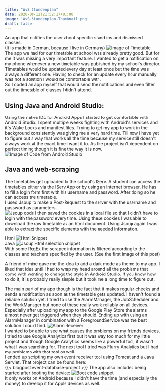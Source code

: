 ```yaml
---
title: "WvS Stundenplan"
date: 2020-09-12T21:52:17+01:00
image: 'WvS-Stundenplan-Thumbnail.png'
draft: false
---
```

An app that notifies the user about specific stand ins and dismissed classes.  
(It is made in German, because I live in Germany)
![Image of Timetable](/images/WvSStundenplanDarkLight.png)  
The app we had for our timetable at school was already pretty good. But for me it was missing a very important feature. I wanted to get a notification on my phone whenever a new timetable was published by my school's director.  
Timetables would be updated every day at least once but the time was always a different one. Having to check for an update every hour manually was not a solution I would be comfortable with.  
So I coded an app myself that would send the notifications and even filter out the timetable of classes I didn't attend.  

## Using Java and Android Studio:
Using the native IDE for Android Apps I started to get comfortable with Android Studio. I spent multiple weeks fighting with Android's services and it's Wake Locks and manifest files. Trying to get my app to work in the background consistently was giving me a very hard time. Till now i have yet to figure out a way that works all the time because my service still doesn't always work at the exact time I want it to. As the project isn't dependent on perfect timing though it is fine the way it is now.  
![Image of Code from Android Studio](/images/WvSStundenplanCode.png)

## Java and web-scraping
The timetables get uploaded to the school's IServ. A student can access the timetables either via the IServ App or by using an Internet browser. He has to fill a login form first with his username and password. After doing so he can access the timetable.  
I used Jsoup to make a Post-Request to the server with the username and password as parameters.  
![Jsoup code](/images/Jsoup.svg)
I then saved the cookies in a local file so that I didn't have to login with the password every time. Using these cookies I was able to download the raw timetable as an html document. Using Jsoup again I was able to extract the specific elements with the needed information.  

Html
![Html Snippet](/images/TimetableHtml.svg)  
Java
![Jsoup Html selection snippet](/images/SelectElements.svg)  
With some RegEx the scraped information is filtered according to the classes and teachers specified by the user. (See the first image of this post)

A friend of mine gave me the idea to add a dark mode as theme to my app. I liked that idea until I had to wrap my head around all the problems that come with wanting to change the style in Android Studio. If you know how to do it, it is probably really simple but it took me a long time to figure out.

The main part of my app though is the fact that it makes regular checks and sends a notification as soon as the timetable gets updated.
I haven't found a reliable solution yet. I tried to use the AlarmManager, the JobScheduler and the WorkManager but none of these really work reliably on all devices. Especially after uploading my app to the Google Play Store the alarms almost never get triggered when they should.
Ending up with using an AlarmManager in combination with a ForegroundService was the best solution I could find.
![Alarm Receiver](/images/AlarmReceiver.svg)  
I wanted to be able to see what causes the problems on my friends devices. I tried to use Google Analytics first but it was way too much for my little project and though Google Analytics seems like a powerful tool, it wasn't what I was searching for.
The next tool I tried was Flurry Analytics but I had my problems with that tool as well.  
I ended up scripting my own event receiver tool using Tomcat and a Java Servlet. That project can be found here:  
{{< blogpost event-database-project >}}
The app also includes being started after booting the device:
![Boot code snippet](/images/WvSStundenplanBoot.svg)  
It only works on Android because I didn't have the time (and especially the money) to develop it for Apple devices as well.